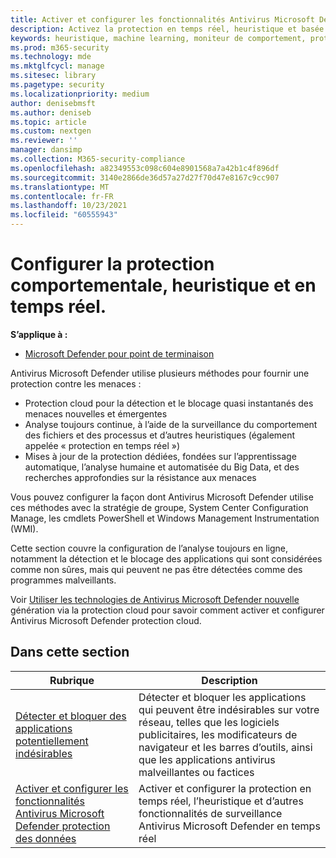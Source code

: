 ```yaml
---
title: Activer et configurer les fonctionnalités Antivirus Microsoft Defender protection des données
description: Activez la protection en temps réel, heuristique et basée sur le comportement dans Microsoft Defender AV.
keywords: heuristique, machine learning, moniteur de comportement, protection en temps réel, toujours en Antivirus Microsoft Defender, logiciel anti-programme malveillant, sécurité, defender
ms.prod: m365-security
ms.technology: mde
ms.mktglfcycl: manage
ms.sitesec: library
ms.pagetype: security
ms.localizationpriority: medium
author: denisebmsft
ms.author: deniseb
ms.topic: article
ms.custom: nextgen
ms.reviewer: ''
manager: dansimp
ms.collection: M365-security-compliance
ms.openlocfilehash: a82349553c098c604e8901568a7a42b1c4f896df
ms.sourcegitcommit: 3140e2866de36d57a27d27f70d47e8167c9cc907
ms.translationtype: MT
ms.contentlocale: fr-FR
ms.lasthandoff: 10/23/2021
ms.locfileid: "60555943"
---
```

# <a name="configure-behavioral-heuristic-and-real-time-protection"></a>Configurer la protection comportementale, heuristique et en temps réel.


**S’applique à :**

- [Microsoft Defender pour point de terminaison](/microsoft-365/security/defender-endpoint/)

Antivirus Microsoft Defender utilise plusieurs méthodes pour fournir une protection contre les menaces :

- Protection cloud pour la détection et le blocage quasi instantanés des menaces nouvelles et émergentes
- Analyse toujours continue, à l’aide de la surveillance du comportement des fichiers et des processus et d’autres heuristiques (également appelée « protection en temps réel »)
- Mises à jour de la protection dédiées, fondées sur l’apprentissage automatique, l’analyse humaine et automatisée du Big Data, et des recherches approfondies sur la résistance aux menaces

Vous pouvez configurer la façon dont Antivirus Microsoft Defender utilise ces méthodes avec la stratégie de groupe, System Center Configuration Manage, les cmdlets PowerShell et Windows Management Instrumentation (WMI).

Cette section couvre la configuration de l’analyse toujours en ligne, notamment la détection et le blocage des applications qui sont considérées comme non sûres, mais qui peuvent ne pas être détectées comme des programmes malveillants.

Voir [Utiliser les technologies de Antivirus Microsoft Defender nouvelle](cloud-protection-microsoft-defender-antivirus.md) génération via la protection cloud pour savoir comment activer et configurer Antivirus Microsoft Defender protection cloud.

## <a name="in-this-section"></a>Dans cette section

| Rubrique|Description |
|---|---|
| [Détecter et bloquer des applications potentiellement indésirables](detect-block-potentially-unwanted-apps-microsoft-defender-antivirus.md)| Détecter et bloquer les applications qui peuvent être indésirables sur votre réseau, telles que les logiciels publicitaires, les modificateurs de navigateur et les barres d’outils, ainsi que les applications antivirus malveillantes ou factices |
| [Activer et configurer les fonctionnalités Antivirus Microsoft Defender protection des données](configure-real-time-protection-microsoft-defender-antivirus.md)|Activer et configurer la protection en temps réel, l’heuristique et d’autres fonctionnalités de surveillance Antivirus Microsoft Defender en temps réel |
